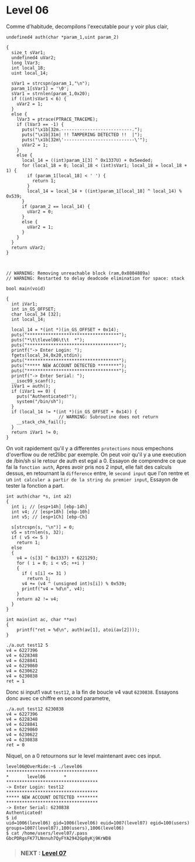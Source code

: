 # **Level 06**

Comme d'habitude, decompilons l'executable pour y voir plus clair,
```
undefined4 auth(char *param_1,uint param_2)

{
  size_t sVar1;
  undefined4 uVar2;
  long lVar3;
  int local_18;
  uint local_14;
  
  sVar1 = strcspn(param_1,"\n");
  param_1[sVar1] = '\0';
  sVar1 = strnlen(param_1,0x20);
  if ((int)sVar1 < 6) {
    uVar2 = 1;
  }
  else {
    lVar3 = ptrace(PTRACE_TRACEME);
    if (lVar3 == -1) {
      puts("\x1b[32m.---------------------------.");
      puts("\x1b[31m| !! TAMPERING DETECTED !!  |");
      puts("\x1b[32m\'---------------------------\'");
      uVar2 = 1;
    }
    else {
      local_14 = ((int)param_1[3] ^ 0x1337U) + 0x5eeded;
      for (local_18 = 0; local_18 < (int)sVar1; local_18 = local_18 + 1) {
        if (param_1[local_18] < ' ') {
          return 1;
        }
        local_14 = local_14 + ((int)param_1[local_18] ^ local_14) % 0x539;
      }
      if (param_2 == local_14) {
        uVar2 = 0;
      }
      else {
        uVar2 = 1;
      }
    }
  }
  return uVar2;
}



// WARNING: Removing unreachable block (ram,0x0804889a)
// WARNING: Restarted to delay deadcode elimination for space: stack

bool main(void)

{
  int iVar1;
  int in_GS_OFFSET;
  char local_34 [32];
  int local_14;
  
  local_14 = *(int *)(in_GS_OFFSET + 0x14);
  puts("***********************************");
  puts("*\t\tlevel06\t\t  *");
  puts("***********************************");
  printf("-> Enter Login: ");
  fgets(local_34,0x20,stdin);
  puts("***********************************");
  puts("***** NEW ACCOUNT DETECTED ********");
  puts("***********************************");
  printf("-> Enter Serial: ");
  __isoc99_scanf();
  iVar1 = auth();
  if (iVar1 == 0) {
    puts("Authenticated!");
    system("/bin/sh");
  }
  if (local_14 != *(int *)(in_GS_OFFSET + 0x14)) {
                    // WARNING: Subroutine does not return
    __stack_chk_fail();
  }
  return iVar1 != 0;
}
```
On voit rapidement qu'il y a differentes `protections` nous empechons d'overflow ou de ret2libc par exemple.
On peut voir qu'il y a une execution de /bin/sh si le retour de auth est egal a 0.
Essayon de comprendre ce que fai la `fonction auth`,
Apres avoir pris nos 2 input, elle fait des calculs dessus, en retournant la `difference` entre,
le `second input` que l'on rentre et un `int calculer a partir de la string du premier input`,
Essayon de tester la fonction a part.
```
int auth(char *s, int a2)
{
  int i; // [esp+14h] [ebp-14h]
  int v4; // [esp+18h] [ebp-10h]
  int v5; // [esp+1Ch] [ebp-Ch]

  s[strcspn(s, "\n")] = 0;
  v5 = strnlen(s, 32);
  if ( v5 <= 5 )
    return 1;
  else
  {
    v4 = (s[3] ^ 0x1337) + 6221293;
    for ( i = 0; i < v5; ++i )
    {
      if ( s[i] <= 31 )
        return 1;
      v4 += (v4 ^ (unsigned int)s[i]) % 0x539;
      printf("v4 = %d\n", v4);
    }
    return a2 != v4;
  }
}

int main(int ac, char **av)
{
    printf("ret = %d\n", auth(av[1], atoi(av[2])));
}
```
```
./a.out test12 5      
v4 = 6227396
v4 = 6228348
v4 = 6228841
v4 = 6229860
v4 = 6230622
v4 = 6230838
ret = 1
```
Donc si input1 vaut `test12`, a la fin de boucle v4 vaut `6230838`.
Essayons donc avec ce chiffre en second parametre,
```
./a.out test12 6230838
v4 = 6227396
v4 = 6228348
v4 = 6228841
v4 = 6229860
v4 = 6230622
v4 = 6230838
ret = 0
```
Niquel, on a 0 retournons sur le level maintenant avec ces input.
```
level06@OverRide:~$ ./level06 
***********************************
*		level06		  *
***********************************
-> Enter Login: test12
***********************************
***** NEW ACCOUNT DETECTED ********
***********************************
-> Enter Serial: 6230838
Authenticated!
$ id
uid=1006(level06) gid=1006(level06) euid=1007(level07) egid=100(users) groups=1007(level07),100(users),1006(level06)
$ cat /home/users/level07/.pass
GbcPDRgsFK77LNnnuh7QyFYA2942Gp8yKj9KrWD8
```
> ### NEXT : [Level 07](/level07/resources/README.md)
